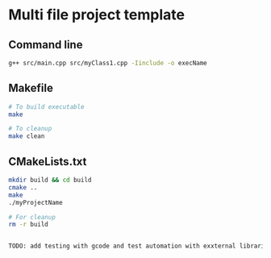 # Multi file project template

## Command line
```bash 
g++ src/main.cpp src/myClass1.cpp -Iinclude -o execName
```

## Makefile
```bash
# To build executable
make 

# To cleanup
make clean
```

## CMakeLists.txt
```bash
mkdir build && cd build
cmake ..
make
./myProjectName

# For cleanup
rm -r build


TODO: add testing with gcode and test automation with exxternal libraries
```
```
```

```
```

